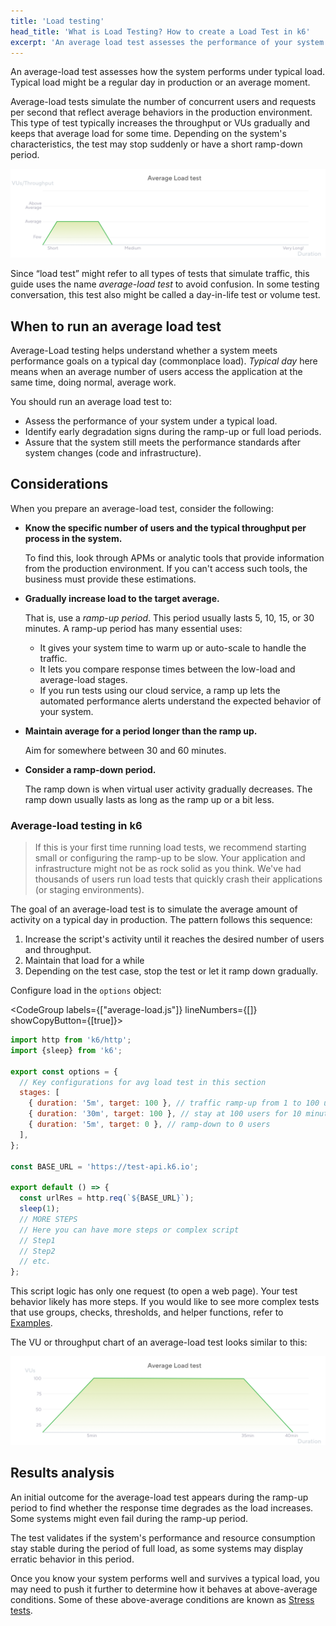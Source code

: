 ```yaml
---
title: 'Load testing'
head_title: 'What is Load Testing? How to create a Load Test in k6'
excerpt: 'An average load test assesses the performance of your system in terms of concurrent users or requests per second.'
---
```


An average-load test assesses how the system performs under typical load. Typical load might be a regular day in production or an average moment.

Average-load tests simulate the number of concurrent users and requests per second that reflect average behaviors in the production environment. This type of test typically increases the throughput or VUs gradually and keeps that average load for some time. Depending on the system's characteristics, the test may stop suddenly or have a short ramp-down period.

![Overview of an average load test](images/chart-average-load-test-overview.png)

Since “load test” might refer to all types of tests that simulate traffic, this guide uses the name _average-load test_ to avoid confusion.
In some testing conversation, this test also might be called a day-in-life test or volume test.

## When to run an average load test

Average-Load testing helps understand whether a system meets performance goals on a typical day (commonplace load). _Typical day_ here means when an average number of users access the application at the same time, doing normal, average work.

You should run an average load test to:

* Assess the performance of your system under a typical load.
* Identify early degradation signs during the ramp-up or full load periods.
* Assure that the system still meets the performance standards after system changes (code and infrastructure).

## Considerations

When you prepare an average-load test, consider the following:

* **Know the specific number of users and the typical throughput per process in the system.**

    To find this, look through APMs or analytic tools that provide information from the production environment. If you can't access such tools, the business must provide these estimations.
* **Gradually increase load to the target average.**
  
  That is, use a _ramp-up period_. This period usually lasts 5, 10, 15, or 30 minutes. A ramp-up period has many essential uses:
    * It gives your system time to warm up or auto-scale to handle the traffic.
    * It lets you compare response times between the low-load and average-load stages.
    * If you run tests using our cloud service, a ramp up lets the automated performance alerts understand the expected behavior of your system.
    
* **Maintain average for a period longer than the ramp up.**

  Aim for somewhere between 30 and 60 minutes. 

* **Consider a ramp-down period.**
  
  The ramp down is when virtual user activity gradually decreases. The ramp down usually lasts as long as the ramp up or a bit less.

### Average-load testing in k6

<Blockquote mod="note" title="Start small">

If this is your first time running load tests, we recommend starting small or configuring the ramp-up to be slow. Your application and infrastructure might not be as rock solid as you think. We've had thousands of users run load tests that quickly crash their applications (or staging environments).

</Blockquote>

The goal of an average-load test is to simulate the average amount of activity on a typical day in production. The pattern follows this sequence:

1. Increase the script's activity until it reaches the desired number of users and throughput. 
1. Maintain that load for a while
1. Depending on the test case, stop the test or let it ramp down gradually.

Configure load in the `options` object:

<CodeGroup labels={["average-load.js"]} lineNumbers={[]} showCopyButton={[true]}>

```javascript
import http from 'k6/http';
import {sleep} from 'k6';

export const options = {
  // Key configurations for avg load test in this section
  stages: [
    { duration: '5m', target: 100 }, // traffic ramp-up from 1 to 100 users over 5 minutes.
    { duration: '30m', target: 100 }, // stay at 100 users for 10 minutes
    { duration: '5m', target: 0 }, // ramp-down to 0 users
  ],
};

const BASE_URL = 'https://test-api.k6.io';

export default () => {
  const urlRes = http.req(`${BASE_URL}`);
  sleep(1);
  // MORE STEPS
  // Here you can have more steps or complex script
  // Step1
  // Step2
  // etc.
};
```

</CodeGroup>


This script logic has only one request (to open a web page). Your test behavior likely has more steps. If you would like to see more complex tests that use groups, checks, thresholds, and helper functions, refer to [Examples](/examples).

The VU or throughput chart of an average-load test looks similar to this:

![The shape of the average-load test as configured in the preceding script](images/chart-average-load-test-k6-script-example.png "Note that the number of users or throughput starts at 0, gradually ramps up to the desired value, and stays there for the indicated period. Then load ramps down for  a short period." )


## Results analysis

An initial outcome for the average-load test appears during the ramp-up period to find whether the response time degrades as the load increases. Some systems might even fail during the ramp-up period.

The test validates if the system's performance and resource consumption stay stable during the period of full load, as some systems may display erratic behavior in this period.

Once you know your system performs well and survives a typical load, you may need to push it further to determine how it behaves at above-average conditions. Some of these above-average conditions are known as [Stress tests](../stress-testing).

